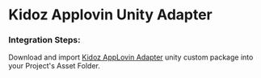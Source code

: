 # Kidoz Applovin Unity Adapter

### Integration Steps:

Download and import [Kidoz AppLovin Adapter](/Mediation/AppLovin%20Max%20Adapter/Unity/KidozApplovinAdapter.unitypackage) unity custom package into your Project's Asset Folder.


